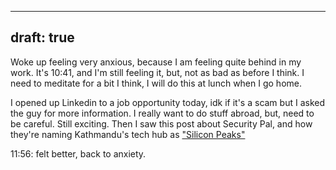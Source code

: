 
---
draft: true
---
Woke up feeling very anxious, because I am feeling quite behind in my work. It's 10:41, and I'm still feeling it, but, not as bad as before I think. I need to meditate for a bit I think, I will do this at lunch when I go home. 

I opened up Linkedin to a job opportunity today, idk if it's a scam but I asked the guy for more information. I really want to do stuff abroad, but, need to be careful. Still exciting. Then I saw this post about Security Pal, and how they're naming Kathmandu's tech hub as ["Silicon Peaks"](https://www.linkedin.com/feed/update/urn:li:activity:7175773113790439424/)


11:56: felt better, back to anxiety. 


